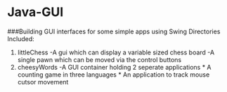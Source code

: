 # Java-GUI
###Building GUI interfaces for some simple apps using Swing
Directories Included:
1. littleChess
	-A gui which can display a variable sized chess board
	-A single pawn which can be moved via the control buttons
2. cheesyWords
	-A GUI container holding 2 seperate applications
		* A counting game in three languages
		* An application to track mouse cutsor movement
